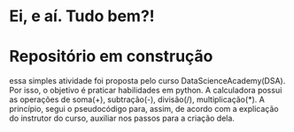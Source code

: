 # Ei, e aí. Tudo bem?!
# Repositório em construção
essa simples atividade foi proposta pelo curso DataScienceAcademy(DSA). Por isso, o objetivo é praticar habilidades em python. A calculadora possui as operações de soma(+), subtração(-), divisão(/), multiplicação(*). A princípio, segui o pseudocódigo para, assim, de acordo com a explicação do instrutor do curso, auxiliar nos passos para a criação dela.
